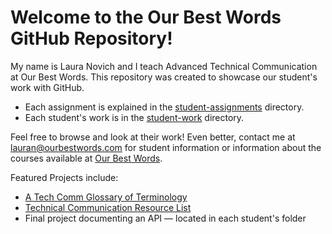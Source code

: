 # Welcome to the Our Best Words GitHub Repository!
My name is Laura Novich and I teach Advanced Technical Communication at Our Best Words.
This repository was created to showcase our student's work with GitHub.

* Each assignment is explained in the [student-assignments](student-assignments/readme.md) directory.
* Each student's work is in the [student-work](student-work/readme.md) directory.

Feel free to browse and look at their work! Even better, contact me at lauran@ourbestwords.com for student information or information about the courses available at [Our Best Words](https://ourbestwords.com/).

Featured Projects include:

* [A Tech Comm Glossary of Terminology](https://laura-novich-obw.github.io/glossary/)
* [Technical Communication Resource List](https://laura-novich-obw.github.io/TC-Resource-List/)
* Final project documenting an API &mdash; located in each student's folder

